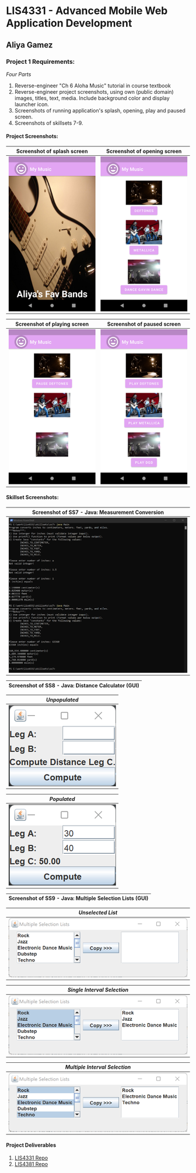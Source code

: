 # LIS4331 - Advanced Mobile Web Application Development

## Aliya Gamez

### Project 1 Requirements:

*Four Parts*

1. Reverse-engineer "Ch 6 Aloha Music" tutorial in course textbook
2. Reverse-engineer project screenshots, using own (public domain) images, titles, text, media. Include background color and display launcher icon.
3. Screenshots of running application's splash, opening, play and paused screen.
4. Screenshots of skillsets 7-9.

#### Project Screenshots:

| <b>Screenshot of splash screen</b> | <b>Screenshot of opening screen</b> |
| :--: | :--: |
| ![Splash Screen Screenshot](img/splash.png) | ![Opening Screen Screenshot](img/opening.png) |

| <b>Screenshot of playing screen</b> | <b>Screenshot of paused screen</b> |
| :--: | :--: |
| ![Playing Screenshot](img/playing.png) | ![Paused Screenshot](img/paused.png) |

#### Skillset Screenshots:

| <b>Screenshot of SS7 - Java: Measurement Conversion</b> |
| -- |
| ![SS7](../skillsets/img/ss7.png) |

| <b>Screenshot of SS8 - Java: Distance Calculator (GUI)</b> |
| -- |

| <i>Unpopulated</i> |
| -- |
| ![Unpopulated SS8](../skillsets/img/ss8_1.png) |

| <i>Populated</i> |
| -- |
| ![Populated SS8](../skillsets/img/ss8_2.png) |

| <b>Screenshot of SS9 - Java: Multiple Selection Lists (GUI)</b> |
| -- |

| <i>Unselected List</i> |
| -- |
| ![Unselected List SS9](../skillsets/img/ss9_ul.png) |

| <i>Single Interval Selection</i> |
| -- |
| ![Single Interval Selection: SS9](../skillsets/img/ss9_sis.png) |

| <i>Multiple Interval Selection</i> |
| -- |
| ![Multiple Interval Selection SS9](../skillsets/img/ss9_mis.png) |

#### Project Deliverables

1. [LIS4331 Repo](https://bitbucket.org/aeg19h/lis4331/src/main/)
2. [LIS4381 Repo](https://bitbucket.org/aeg19h/lis4381/src/master/)

